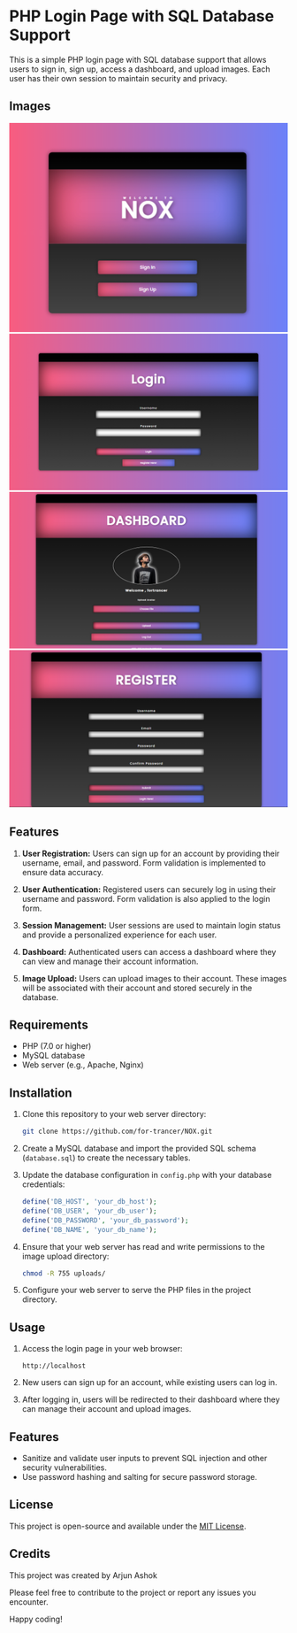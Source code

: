 # PHP Login Page with SQL Database Support

This is a simple PHP login page with SQL database support that allows users to sign in, sign up, access a dashboard, and upload images. Each user has their own session to maintain security and privacy.

## Images

![Alt Text](./images/image1.png)
![Alt Text](./images/image2.png)
![Alt Text](./images/image3.png)
![Alt Text](./images/image4.png)

## Features

1. **User Registration:** Users can sign up for an account by providing their username, email, and password. Form validation is implemented to ensure data accuracy.

2. **User Authentication:** Registered users can securely log in using their username and password. Form validation is also applied to the login form.

3. **Session Management:** User sessions are used to maintain login status and provide a personalized experience for each user.

4. **Dashboard:** Authenticated users can access a dashboard where they can view and manage their account information.

5. **Image Upload:** Users can upload images to their account. These images will be associated with their account and stored securely in the database.

## Requirements

- PHP (7.0 or higher)
- MySQL database
- Web server (e.g., Apache, Nginx)

## Installation

1. Clone this repository to your web server directory:

   ```bash
   git clone https://github.com/for-trancer/NOX.git
   ```

2. Create a MySQL database and import the provided SQL schema (`database.sql`) to create the necessary tables.

3. Update the database configuration in `config.php` with your database credentials:

   ```php
   define('DB_HOST', 'your_db_host');
   define('DB_USER', 'your_db_user');
   define('DB_PASSWORD', 'your_db_password');
   define('DB_NAME', 'your_db_name');
   ```

4. Ensure that your web server has read and write permissions to the image upload directory:

   ```bash
   chmod -R 755 uploads/
   ```

5. Configure your web server to serve the PHP files in the project directory.

## Usage

1. Access the login page in your web browser:

   ```
   http://localhost
   ```

2. New users can sign up for an account, while existing users can log in.

3. After logging in, users will be redirected to their dashboard where they can manage their account and upload images.

## Features

- Sanitize and validate user inputs to prevent SQL injection and other security vulnerabilities.
- Use password hashing and salting for secure password storage.

## License

This project is open-source and available under the [MIT License](LICENSE).

## Credits

This project was created by Arjun Ashok 

Please feel free to contribute to the project or report any issues you encounter.

Happy coding!
